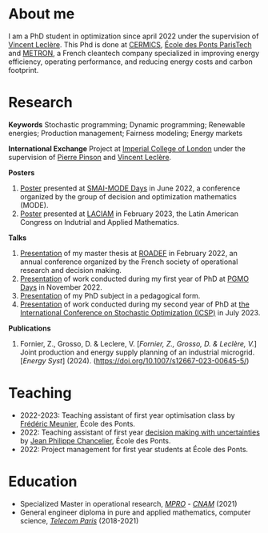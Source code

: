 # About me

I am a PhD student in optimization since april 2022 under the supervision of [Vincent Leclère](https://leclere.github.io/). This Phd is done at [CERMICS](https://cermics-lab.enpc.fr/), [École des Ponts ParisTech](https://ecoledesponts.fr/en) and [METRON](https://www.metron.energy/), a French cleantech company specialized in improving energy efficiency, operating performance, and reducing energy costs and carbon footprint.


# Research

**Keywords** Stochastic programming; Dynamic programming; Renewable energies; Production management; Fairness modeling; Energy markets

**International Exchange**
Project at [Imperial College of London](https://www.imperial.ac.uk/) under the supervision of [Pierre Pinson](https://pierrepinson.com/) and [Vincent Leclère](https://leclere.github.io/).

**Posters**
1. [Poster](https://zfornier.github.io/poster_mode.pdf) presented at [SMAI-MODE Days](https://indico.math.cnrs.fr/event/6564/) in June 2022, a conference organized by the group of decision and optimization mathematics (MODE).
2. [Poster](https://zfornier.github.io/poster.pdf) presented at [LACIAM](https://eventos.fgv.br/laciam-2023) in February 2023, the Latin American Congress on Indutrial and Applied Mathematics. 

**Talks**
1. [Presentation](https://zfornier.github.io/roadef2022.pdf) of my master thesis at [ROADEF](https://roadef2022.sciencesconf.org/) in February 2022, an annual conference organized by the French society of operational research and decision making. 
2. [Presentation](https://zfornier.github.io/pgmo_fornier.pdf) of work conducted during my first year of PhD at [PGMO Days](https://www.fondation-hadamard.fr/fr/programmes/les-programmes-thematiques/home/pgmo-days/) in November 2022.
3. [Presentation](https://zfornier.github.io/presentation_metron.pdf) of my PhD subject in a pedagogical form.
4. [Presentation](https://zfornier.github.io/ICSP2023.pdf) of work conducted during my second year of PhD at [the International Conference on Stochastic Optimization (ICSP)](https://na.eventscloud.com/website/40825/home/) in July 2023.


**Publications**
1. Fornier, Z., Grosso, D. & Leclere, V. [_Fornier, Z., Grosso, D. & Leclère, V._] Joint production and energy supply planning of an industrial microgrid. [_Energy Syst_] (2024). (https://doi.org/10.1007/s12667-023-00645-5/)


# Teaching

- 2022-2023: Teaching assistant of first year optimisation class by [Frédéric Meunier](https://cermics.enpc.fr/~meuniefr/), École des Ponts.
- 2022: Teaching assistant of first year [decision making with uncertainties](https://cermics.enpc.fr/~jpc/decision-incertain/index.html) by [Jean Philippe Chancelier](https://cermics.enpc.fr/~jpc/), École des Ponts.
- 2022: Project management for first year students at École des Ponts.


# Education
- Specialized Master in operational research, [_MPRO_](https://uma.ensta-paris.fr/mpro/) - [_CNAM_](https://www.cnam.fr/portail/conservatoire-national-des-arts-et-metiers-accueil-821166.kjsp) (2021)
- General engineer diploma in pure and applied mathematics, computer science, [_Telecom Paris_](https://www.telecom-paris.fr/) (2018-2021)

